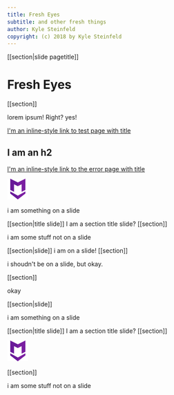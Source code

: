 ```yaml
---
title: Fresh Eyes
subtitle: and other fresh things
author: Kyle Steinfeld
copyright: (c) 2018 by Kyle Steinfeld
---
```


[[section|slide pagetitle]] 
# Fresh Eyes

[[section]]

lorem ipsum! Right?
yes!

[I'm an inline-style link to test page with title](test.html "a link title")

## I am an h2

[I'm an inline-style link to the error page with title](error.html "a link title")

![alt text](https://github.com/adam-p/markdown-here/raw/master/src/common/images/icon48.png "Logo Title Text 1")


i am something on a slide

[[section|title slide]] I am a section title slide? [[section]]

i am some stuff not on a slide

[[section|slide]] i am on a slide! [[section]]

i shoudn't be on a slide, but okay.

[[section]]

okay

[[section|slide]]

i am something on a slide


[[section|title slide]] I am a section title slide? [[section]]

![alt text](https://github.com/adam-p/markdown-here/raw/master/src/common/images/icon48.png "Logo Title Text 1")

[[section]]

i am some stuff not on a slide

